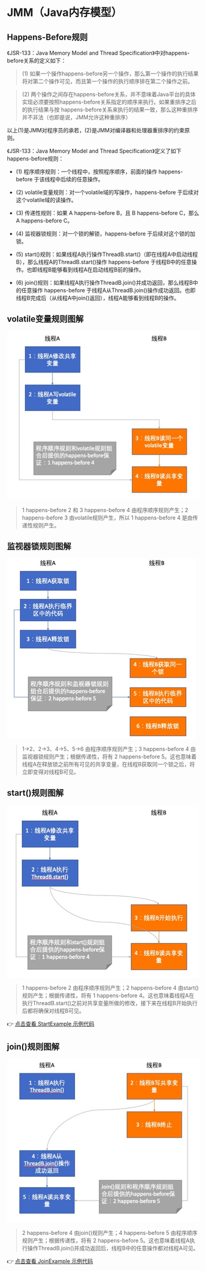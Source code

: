 # JMM（Java内存模型）

## Happens-Before规则

《JSR-133：Java Memory Model and Thread Specification》中对happens-before关系的定义如下：

> (1) 如果一个操作happens-before另一个操作，那么第一个操作的执行结果将对第二个操作可见，而且第一个操作的执行顺序排在第二个操作之前。

> (2) 两个操作之间存在happens-before关系，并不意味着Java平台的具体实现必须要按照happens-before关系指定的顺序来执行。如果重排序之后的执行结果与按
happens-before关系来执行的结果一致，那么这种重排序并不非法（也即是说，JMM允许这种重排序）

以上(1)是JMM对程序员的承若，(2)是JMM对编译器和处理器重排序的约束原则。

《JSR-133：Java Memory Model and Thread Specification》定义了如下happens-before规则：

* (1) 程序顺序规则：一个线程中，按照程序顺序，前面的操作 happens-before 于该线程中后续的任意操作。

* (2) volatile变量规则：对一个volatile域的写操作，happens-before 于后续对这个volatile域的读操作。

* (3) 传递性规则：如果 A happens-before B，且 B happens-before C，那么 A happens-before C。

* (4) 监视器锁规则：对一个锁的解锁，happens-before 于后续对这个锁的加锁。

* (5) start()规则：如果线程A执行操作ThreadB.start()（即在线程A中启动线程B），那么线程A的ThreadB.start()操作 happens-before 于线程B中的任意操作。也即线程B能够看到线程A在启动线程B前的操作。

* (6) join()规则：如果线程A执行操作ThreadB.join()并成功返回，那么线程B中的任意操作 happens-before 于线程A从ThreadB.join()操作成功返回。也即线程B完成后（从线程A中join()返回），线程A能够看到线程B的操作。


## volatile变量规则图解

![volatile规则图解](../img/volatile-rule.png)

> 1 happens-before 2 和 3 happens-before 4 由程序顺序规则产生；2 happens-before 3 由volatile规则产生，所以 1 happens-before 4 是由传递性规则产生。

## 监视器锁规则图解

![监视器锁规则图解](../img/synchronized-rule.png)

> 1->2、2->3、4->5、5->6 由程序顺序规则产生；3 happens-before 4 由监视器锁规则产生；根据传递性，将有 2 happens-before 5。这也意味着线程A在释放锁之前所有可见的共享变量，在线程B获取同一个锁之后，将立即变得对线程B可见。

## start()规则图解

![start()规则图解](../img/start-rule.png)

> 1 happens-before 2 由程序顺序规则产生；2 happens-before 4 由start()规则产生；根据传递性，将有 1 happens-before 4。这也意味着线程A在执行ThreadB.start()之前对共享变量所做的修改，接下来在线程B开始执行后都将确保对线程B可见。

👉 [点击查看 StartExample 示例代码](../../java/org/concurrency/happensbefore/StartExample.java)

## join()规则图解

![join()规则图](../img/join-rule.png)

> 2 happens-before 4 由join()规则产生；4 happens-before 5 由程序顺序规则产生；根据传递性，将有 2 happens-before 5。这也意味着线程A执行操作ThreadB.join()并成功返回后，线程B中的任意操作都对线程A可见。

👉 [点击查看 JoinExample 示例代码](../../java/org/concurrency/happensbefore/JoinExample.java)